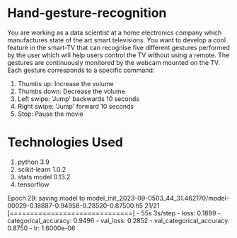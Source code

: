 # Hand-gesture-recognition
You are working as a data scientist at a home electronics company which manufactures state of the art smart televisions. You want to develop a cool feature in the smart-TV that can recognise five different gestures performed by the user which will help users control the TV without using a remote. The gestures are continuously monitored by the webcam mounted on the TV. Each gesture corresponds to a specific command:

1. Thumbs up:  Increase the volume
2. Thumbs down: Decrease the volume
3. Left swipe: 'Jump' backwards 10 seconds
4. Right swipe: 'Jump' forward 10 seconds  
5. Stop: Pause the movie

# Technologies Used
1. python 3.9
2. scikit-learn 1.0.2
3. stats model 0.13.2
4. tensorflow
   
Epoch 29: saving model to model_init_2023-09-0503_44_31.462170/model-00029-0.18887-0.94958-0.28520-0.87500.h5
21/21 [==============================] - 55s 3s/step - loss: 0.1889 - categorical_accuracy: 0.9496 - val_loss: 0.2852 - val_categorical_accuracy: 0.8750 - lr: 1.6000e-06
